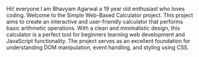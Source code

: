 Hii! everyone I am Bhavyam Agarwal a 19 year old enthusiast who loves coding. Welcome to the Simple Web-Based Calculator project. This project aims to create an interactive and user-friendly calculator that performs basic arithmetic operations. With a clean and minimalistic design, this calculator is a perfect tool for beginners learning web development and JavaScript functionality. The project serves as an excellent foundation for understanding DOM manipulation, event handling, and styling using CSS.
